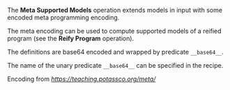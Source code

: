 The **Meta Supported Models** operation extends models in input with some encoded meta programming encoding.

The meta encoding can be used to compute supported models of a reified program (see the **Reify Program** operation).

The definitions are base64 encoded and wrapped by predicate `__base64__`.

The name of the unary predicate `__base64__` can be specified in the recipe.

Encoding from _https://teaching.potassco.org/meta/_
